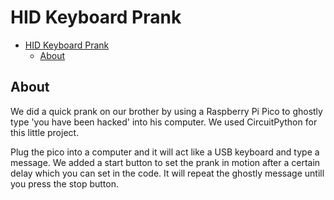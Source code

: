 # HID Keyboard Prank

<!-- @import "[TOC]" {cmd="toc" depthFrom=1 depthTo=6 orderedList=false} -->

<!-- code_chunk_output -->

- [HID Keyboard Prank](#hid-keyboard-prank)
  - [About](#about)

<!-- /code_chunk_output -->



## About

We did a quick prank on our brother by using a Raspberry Pi Pico to ghostly type 'you have been hacked' into his computer. We used CircuitPython for this little project.

Plug the pico into a computer and it will act like a USB keyboard and type a message. We added a start button to set the prank in motion after a certain delay which you can set in the code. It will repeat the ghostly message untill you press the stop button.

